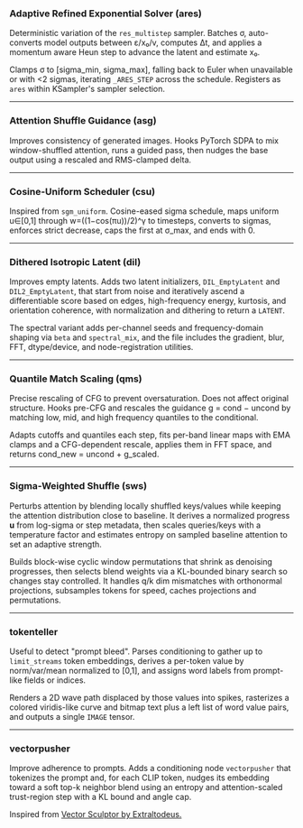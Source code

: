 

### Adaptive Refined Exponential Solver (ares)

Deterministic variation of the `res_multistep` sampler. Batches σ, auto-converts model outputs between ε/x₀/v, computes Δt, and applies a momentum aware Heun step to advance the latent and estimate x₀.

Clamps σ to [sigma_min, sigma_max], falling back to Euler when unavailable or with <2 sigmas, iterating `_ARES_STEP` across the schedule. Registers as `ares` within KSampler's sampler selection.

---

### Attention Shuffle Guidance (asg)

Improves consistency of generated images. Hooks PyTorch SDPA to mix window-shuffled attention, runs a guided pass, then nudges the base output using a rescaled and RMS-clamped delta.

---

### Cosine-Uniform Scheduler (csu)

Inspired from `sgm_uniform`. Cosine-eased sigma schedule, maps uniform u∈[0,1] through w=((1−cos(πu))/2)^γ to timesteps, converts to sigmas, enforces strict decrease, caps the first at σ_max, and ends with 0.

---

### Dithered Isotropic Latent (dil)

Improves empty latents. Adds two latent initializers, `DIL_EmptyLatent` and `DIL2_EmptyLatent`, that start from noise and iteratively ascend a differentiable score based on edges, high-frequency energy, kurtosis, and orientation coherence, with normalization and dithering to return a `LATENT`.

The spectral variant adds per-channel seeds and frequency-domain shaping via `beta` and `spectral_mix`, and the file includes the gradient, blur, FFT, dtype/device, and node-registration utilities.

---

### Quantile Match Scaling (qms)

Precise rescaling of CFG to prevent oversaturation. Does not affect original structure. Hooks pre-CFG and rescales the guidance g = cond − uncond by matching low, mid, and high frequency quantiles to the conditional.

Adapts cutoffs and quantiles each step, fits per-band linear maps with EMA clamps and a CFG-dependent rescale, applies them in FFT space, and returns cond_new = uncond + g_scaled.

---

### Sigma-Weighted Shuffle (sws)

Perturbs attention by blending locally shuffled keys/values while keeping the attention distribution close to baseline. It derives a normalized progress **u** from log-sigma or step metadata, then scales queries/keys with a temperature factor and estimates entropy on sampled baseline attention to set an adaptive strength.

Builds block-wise cyclic window permutations that shrink as denoising progresses, then selects blend weights via a KL-bounded binary search so changes stay controlled. It handles q/k dim mismatches with orthonormal projections, subsamples tokens for speed, caches projections and permutations. 

---

### tokenteller

Useful to detect "prompt bleed". Parses conditioning to gather up to `limit_streams` token embeddings, derives a per-token value by norm/var/mean normalized to [0,1], and assigns word labels from prompt-like fields or indices.

Renders a 2D wave path displaced by those values into spikes, rasterizes a colored viridis-like curve and bitmap text plus a left list of word value pairs, and outputs a single `IMAGE` tensor.

---

### vectorpusher

Improve adherence to prompts. Adds a conditioning node `vectorpusher` that tokenizes the prompt and, for each CLIP token, nudges its embedding toward a soft top-k neighbor blend using an entropy and attention-scaled trust-region step with a KL bound and angle cap.

Inspired from [Vector Sculptor by Extraltodeus.](https://github.com/Extraltodeus/Vector_Sculptor_ComfyUI)
